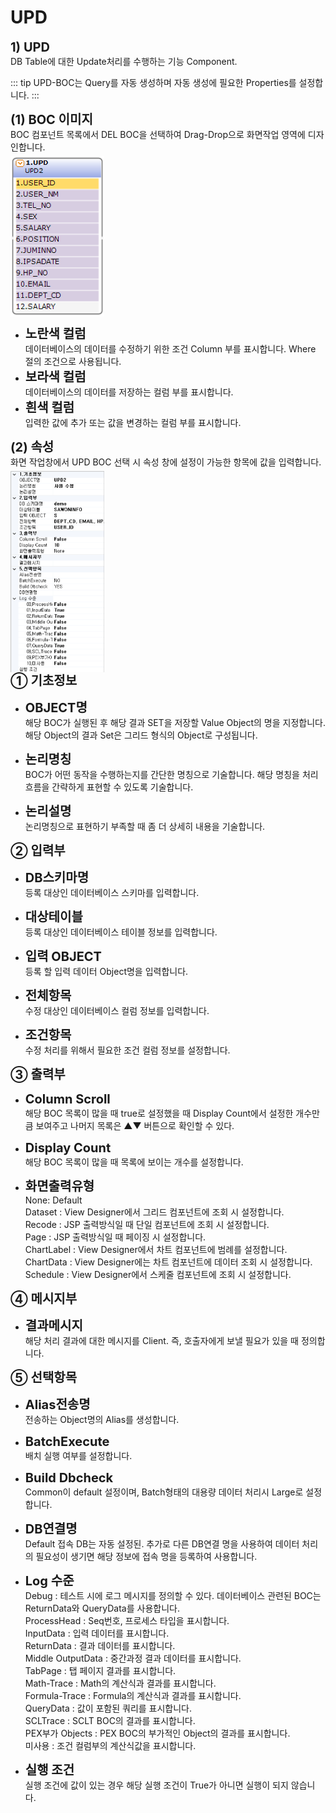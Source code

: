 # UPD

<!--UPD-->
<b style="font-size: 20px">1) UPD</b><br/>
DB Table에 대한 Update처리를 수행하는 기능 Component.
<!-- Remark -->
::: tip <Badge type="tip" text="Remark" vertical="middle" /> 
  UPD-BOC는 Query를 자동 생성하며 자동 생성에 필요한 Properties를 설정합니다.
:::
<!-- -->

<b style="font-size: 20px">(1) BOC 이미지</b><br/>
BOC 컴포넌트 목록에서 DEL BOC을 선택하여 Drag-Drop으로 화면작업 영역에 디자인합니다. <br/>
<img src="../../.vuepress\public\documentation\service-model\BOC\DataBaseBOC\UpdBoc.png" style="position: relative;top: 5px; width:150px;"> <br/>
- <b style="font-size: 20px">노란색 컬럼 </b><br/>
데이터베이스의 데이터를 수정하기 위한 조건 Column 부를 표시합니다. Where 절의 조건으로 사용됩니다.
- <b style="font-size: 20px">보라색 컬럼 </b><br/>
데이터베이스의 데이터를 저장하는 컬럼 부를 표시합니다.
- <b style="font-size: 20px">흰색 컬럼 </b><br/>
입력한 값에 추가 또는 값을 변경하는 컬럼 부를 표시합니다.

<b style="font-size: 20px">(2) 속성</b><br/>
화면 작업창에서 UPD BOC 선택 시 속성 창에 설정이 가능한 항목에 값을 입력합니다. <br/>
<img src="../../.vuepress\public\documentation\service-model\BOC\DataBaseBOC\Property.png" style="position: relative;top: 5px; width:150px;"> <br/>
<b style="font-size: 20px">➀ 기초정보 </b><br/>
- <b style="font-size: 20px">OBJECT명 </b><br/>
해당 BOC가 실행된 후 해당 결과 SET을 저장할 Value Object의 명을 지정합니다. 해당 Object의 결과 Set은 그리드 형식의 Object로 구성됩니다.<br/>

- <b style="font-size: 20px">논리명칭 </b><br/>
BOC가 어떤 동작을 수행하는지를 간단한 명칭으로 기술합니다. 해당 명칭을 처리 흐름을 간략하게 표현할 수 있도록 기술합니다.<br/>

- <b style="font-size: 20px">논리설명 </b><br/>
논리명칭으로 표현하기 부족할 때 좀 더 상세히 내용을 기술합니다.

<b style="font-size: 20px">➁ 입력부</b><br/>
- <b style="font-size: 20px">DB스키마명 </b><br/>
등록 대상인 데이터베이스 스키마를 입력합니다.

- <b style="font-size: 20px">대상테이블 </b><br/>
등록 대상인 데이터베이스 테이블 정보를 입력합니다.

- <b style="font-size: 20px">입력 OBJECT </b><br/>
등록 할 입력 데이터 Object명을 입력합니다.

- <b style="font-size: 20px">전체항목 </b><br/>
수정 대상인 데이터베이스 컬럼 정보를 입력합니다. 

- <b style="font-size: 20px">조건항목 </b><br/>
수정 처리를 위해서 필요한 조건 컬럼 정보를 설정합니다.

<b style="font-size: 20px">➂ 출력부</b><br/>
- <b style="font-size: 20px">Column Scroll </b><br/>
해당 BOC 목록이 많을 때 true로 설정했을 때 Display Count에서 설정한 개수만큼 보여주고 나머지 목록은 ▲▼ 버튼으로 확인할 수 있다.

- <b style="font-size: 20px">Display Count </b><br/>
해당 BOC 목록이 많을 때 목록에 보이는 개수를 설정합니다.

- <b style="font-size: 20px">화면출력유형 </b><br/>
None: Default<br/>
Dataset : View Designer에서 그리드 컴포넌트에 조회 시 설정합니다. <br/>
Recode : JSP 출력방식일 때 단일 컴포넌트에 조회 시 설정합니다. <br/>
Page : JSP 출력방식일 때 페이징 시 설정합니다.<br/>
ChartLabel : View Designer에서 차트 컴포넌트에 범례를 설정합니다.<br/>
ChartData : View Designer에는 차트 컴포넌트에 데이터 조회 시 설정합니다. <br/>
Schedule : View Designer에서 스케줄 컴포넌트에 조회 시 설정합니다.<br/>

<b style="font-size: 20px">➃ 메시지부</b><br/>
- <b style="font-size: 20px">결과메시지 </b><br/>
해당 처리 결과에 대한 메시지를 Client. 즉, 호출자에게 보낼 필요가 있을 때 정의합니다.

<b style="font-size: 20px">➄ 선택항목</b><br/>
- <b style="font-size: 20px">Alias전송명 </b><br/>
전송하는 Object명의 Alias를 생성합니다.

- <b style="font-size: 20px">BatchExecute </b><br/>
배치 실행 여부를 설정합니다.

- <b style="font-size: 20px">Build Dbcheck </b><br/>
Common이 default 설정이며, Batch형태의 대용량 데이터 처리시 Large로 설정합니다.

- <b style="font-size: 20px">DB연결명 </b><br/>
Default 접속 DB는 자동 설정된. 추가로 다른 DB연결 명을 사용하여 데이터 처리의 필요성이 생기면 해당 정보에 접속 명을 등록하여 사용합니다.

- <b style="font-size: 20px">Log 수준 </b><br/>
Debug : 테스트 시에 로그 메시지를 정의할 수 있다. 데이터베이스 관련된 BOC는 ReturnData와 QueryData를 사용합니다.<br/>
ProcessHead : Seq번호, 프로세스 타입을 표시합니다.<br/>
InputData : 입력 데이터를 표시합니다.<br/>
ReturnData : 결과 데이터를 표시합니다.<br/>
Middle OutputData : 중간과정 결과 데이터를 표시합니다.<br/>
TabPage : 탭 페이지 결과를 표시합니다.<br/>
Math-Trace : Math의 계산식과 결과를 표시합니다.<br/>
Formula-Trace : Formula의 계산식과 결과를 표시합니다.<br/>
QueryData : 값이 포함된 쿼리를 표시합니다.<br/>
SCLTrace : SCLT BOC의 결과를 표시합니다.<br/>
PEX부가 Objects : PEX BOC의 부가적인 Object의 결과를 표시합니다.<br/>
미사용 : 조건 컬럼부의 계산식값을 표시합니다.<br/>

- <b style="font-size: 20px">실행 조건 </b><br/>
실행 조건에 값이 있는 경우 해당 실행 조건이 True가 아니면 실행이 되지 않습니다.
